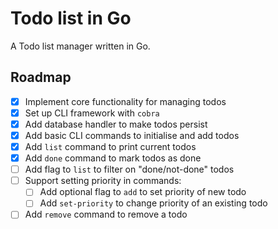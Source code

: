 # Todo list in Go

A Todo list manager written in Go.

## Roadmap

- [x] Implement core functionality for managing todos
- [x] Set up CLI framework with `cobra`
- [x] Add database handler to make todos persist
- [x] Add basic CLI commands to initialise and add todos
- [x] Add `list` command to print current todos
- [x] Add `done` command to mark todos as done
- [ ] Add flag to `list` to filter on "done/not-done" todos
- [ ] Support setting priority in commands:
    - [ ] Add optional flag to `add` to set priority of new todo
    - [ ] Add `set-priority` to change priority of an existing todo
- [ ] Add `remove` command to remove a todo
